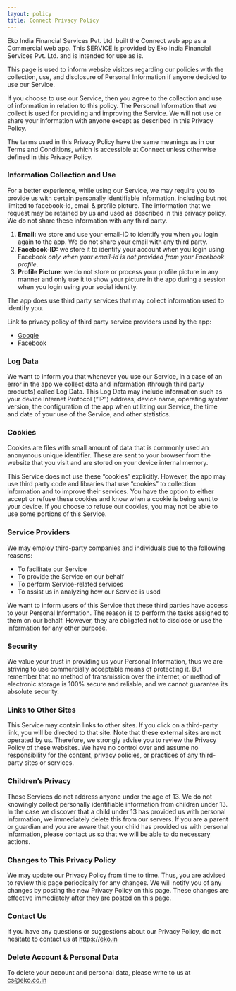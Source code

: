 ```yaml
---
layout: policy
title: Connect Privacy Policy
---
```

Eko India Financial Services Pvt. Ltd. built the Connect web app as a Commercial web app. This SERVICE is provided by Eko India Financial Services Pvt. Ltd.  and is intended for use as is.

This page is used to inform website visitors regarding our policies with the collection, use, and disclosure of Personal Information if anyone decided to use our Service.

If you choose to use our Service, then you agree to the collection and use of information in relation to this policy. The Personal Information that we collect is used for providing and improving the Service. We will not use or share your information with anyone except as described in this Privacy Policy.

The terms used in this Privacy Policy have the same meanings as in our Terms and Conditions, which is accessible at Connect unless otherwise defined in this Privacy Policy.


### Information Collection and Use

For a better experience, while using our Service, we may require you to provide us with certain personally identifiable information, including but not limited to facebook-id, email & profile picture. The information that we request may be retained by us and used as described in this privacy policy. We do not share these information with any third party.
1. **Email:** we store and use your email-ID to identify you when you login again to the app. We do not share your email with any third party.
2. **Facebook-ID:** we store it to identify your account when you login using Facebook _only when your email-id is not provided from your Facebook profile_.
3. **Profile Picture**: we do not store or process your profile picture in any manner and only use it to show your picture in the app during a session when you login using your social identity.

The app does use third party services that may collect information used to identify you.

Link to privacy policy of third party service providers used by the app:
* <a href="https://www.google.com/policies/privacy/" target="_blank">Google</a>
* <a href="https://www.facebook.com/privacy/explanation" target="_blank">Facebook</a>

### Log Data

We want to inform you that whenever you use our Service, in a case of an error in the app we collect data and information (through third party products) called Log Data. This Log Data may include information such as your device Internet Protocol (“IP”) address, device name, operating system version, the configuration of the app when utilizing our Service, the time and date of your use of the Service, and other statistics.

### Cookies

Cookies are files with small amount of data that is commonly used an anonymous unique identifier. These are sent to your browser from the website that you visit and are stored on your device internal memory.

This Service does not use these “cookies” explicitly. However, the app may use third party code and libraries that use “cookies” to collection information and to improve their services. You have the option to either accept or refuse these cookies and know when a cookie is being sent to your device. If you choose to refuse our cookies, you may not be able to use some portions of this Service.

### Service Providers

We may employ third-party companies and individuals due to the following reasons:
* To facilitate our Service
* To provide the Service on our behalf
* To perform Service-related services
* To assist us in analyzing how our Service is used

We want to inform users of this Service that these third parties have access to your Personal Information. The reason is to perform the tasks assigned to them on our behalf. However, they are obligated not to disclose or use the information for any other purpose.

### Security

We value your trust in providing us your Personal Information, thus we are striving to use commercially acceptable means of protecting it. But remember that no method of transmission over the internet, or method of electronic storage is 100% secure and reliable, and we cannot guarantee its absolute security.

### Links to Other Sites

This Service may contain links to other sites. If you click on a third-party link, you will be directed to that site. Note that these external sites are not operated by us. Therefore, we strongly advise you to review the Privacy Policy of these websites. We have no control over and assume no responsibility for the content, privacy policies, or practices of any third-party sites or services.

### Children’s Privacy

These Services do not address anyone under the age of 13. We do not knowingly collect personally identifiable information from children under 13. In the case we discover that a child under 13 has provided us with personal information, we immediately delete this from our servers. If you are a parent or guardian and you are aware that your child has provided us with personal information, please contact us so that we will be able to do necessary actions.

### Changes to This Privacy Policy

We may update our Privacy Policy from time to time. Thus, you are advised to review this page periodically for any changes. We will notify you of any changes by posting the new Privacy Policy on this page. These changes are effective immediately after they are posted on this page.

### Contact Us

If you have any questions or suggestions about our Privacy Policy, do not hesitate to contact us at <a href="https://eko.in" target="_blank">https://eko.in</a>

### Delete Account & Personal Data

To delete your account and personal data, please write to us at <a href="mailto:cs@eko.co.in" target="_blank">cs@eko.co.in</a>
